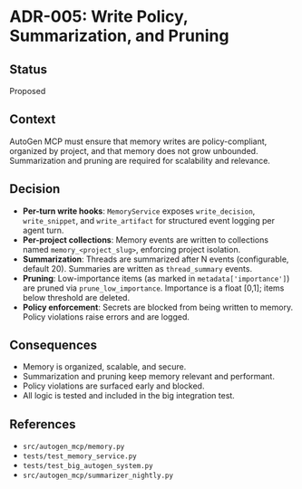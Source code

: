 # ADR-005: Write Policy, Summarization, and Pruning

## Status
Proposed

## Context
AutoGen MCP must ensure that memory writes are policy-compliant, organized by project, and that memory does not grow unbounded. Summarization and pruning are required for scalability and relevance.

## Decision
- **Per-turn write hooks**: `MemoryService` exposes `write_decision`, `write_snippet`, and `write_artifact` for structured event logging per agent turn.
- **Per-project collections**: Memory events are written to collections named `memory_<project_slug>`, enforcing project isolation.
- **Summarization**: Threads are summarized after N events (configurable, default 20). Summaries are written as `thread_summary` events.
- **Pruning**: Low-importance items (as marked in `metadata['importance']`) are pruned via `prune_low_importance`. Importance is a float [0,1]; items below threshold are deleted.
- **Policy enforcement**: Secrets are blocked from being written to memory. Policy violations raise errors and are logged.

## Consequences
- Memory is organized, scalable, and secure.
- Summarization and pruning keep memory relevant and performant.
- Policy violations are surfaced early and blocked.
- All logic is tested and included in the big integration test.

## References
- `src/autogen_mcp/memory.py`
- `tests/test_memory_service.py`
- `tests/test_big_autogen_system.py`
- `src/autogen_mcp/summarizer_nightly.py`
